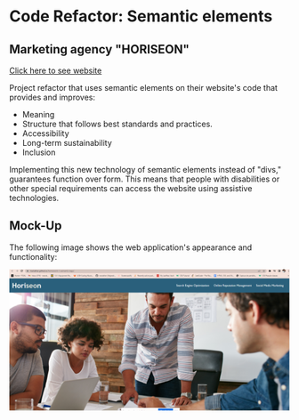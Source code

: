 # Code Refactor: Semantic elements

## Marketing agency "HORISEON" 

[Click here to see website](https://mariather.github.io/Code-Refactor-Semantic-elements/)

Project refactor that uses semantic elements on their website's code that provides and improves:

* Meaning
* Structure that follows best standards and practices.
* Accessibility
* Long-term sustainability
* Inclusion

Implementing this new technology of semantic elements instead of "divs," guarantees function over form. This means that people with disabilities or other special requirements can access the website using assistive technologies. 


## Mock-Up

The following image shows the web application's appearance and functionality:

![The Horiseon webpage includes a navigation bar, a header image, and cards with text and images at the bottom of the page.](./assets/images/live-site-screenshot.png)




